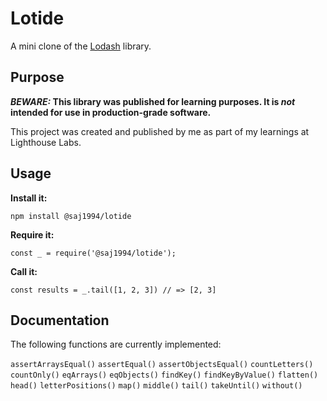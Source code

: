 # Lotide

A mini clone of the [Lodash](https://lodash.com) library.

## Purpose

**_BEWARE:_ This library was published for learning purposes. It is _not_ intended for use in production-grade software.**

This project was created and published by me as part of my learnings at Lighthouse Labs. 

## Usage

**Install it:**

`npm install @saj1994/lotide`

**Require it:**

`const _ = require('@saj1994/lotide');`

**Call it:**

`const results = _.tail([1, 2, 3]) // => [2, 3]`

## Documentation

The following functions are currently implemented:

`assertArraysEqual()`
`assertEqual()`
`assertObjectsEqual()`
`countLetters()` 
`countOnly()`
`eqArrays()` 
`eqObjects()` 
`findKey()`
`findKeyByValue()`
`flatten()`
`head()`
`letterPositions()` 
`map()`
`middle()` 
`tail()`
`takeUntil()`
`without()`

